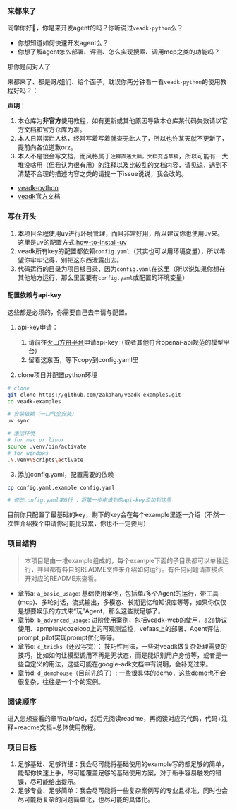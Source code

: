 ### 来都来了

同学你好👋，你是来开发agent的吗？你听说过`veadk-python`么？

- 你想知道如何快速开发agent么？
- 你想了解agent怎么部署、评测、怎么实现搜索、调用mcp之类的功能吗？

那你是问对人了

来都来了、都是哥/姐们、给个面子，耽误你两分钟看一看`veadk-python`的使用教程好吗？：

**声明**：
1. 本仓库为**非官方**使用教程，如有更新或其他原因导致本仓库某代码失效请以官方文档和官方仓库为准。
2. 本人日常摆烂人格，经常写着写着就查无此人了，所以也许某天就不更新了，提前向各位道歉orz。
3. 本人不是很会写文档，而风格属于`注释直通大脑，文档充当草稿`，所以可能有一大堆没啥用（但我认为很有用）的注释以及比较乱的文档内容，请见谅，遇到不清楚不合理的描述内容之类的请提一下issue说说，我会改的。

- [veadk-python](https://github.com/volcengine/veadk-python)
- [veadk官方文档](https://volcengine.github.io/veadk-python)

### 写在开头

1. 本项目全程使用uv进行环境管理，而且非常好用，所以建议你也使用uv来。这里是uv的配置方式:[how-to-install-uv](github.com/volcengine/veadk-python?tab=readme-ov-file)
2. veadk所有key的配置都依赖`config.yaml`（其实也可以用环境变量），所以希望你牢牢记得，别把这东西泄露出去。
3. 代码运行的目录为项目根目录，因为`config.yaml`在这里（所以说如果你想在其他地方运行，那么里面要有`config.yaml`或配置的环境变量）

#### 配置依赖与api-key

这些都是必须的，你需要自己去申请与配置。
1. api-key申请：
   1. 请前往[火山方舟平台](https://console.volcengine.com/ark/)申请api-key（或者其他符合openai-api规范的模型平台）
   2. 留着这东西，等下copy到config.yaml里

2. clone项目并配置python环境
```bash
# clone
git clone https://github.com/zakahan/veadk-examples.git
cd veadk-examples

# 安装依赖（一口气全安装）
uv sync

# 激活环境
# for mac or linux
source .venv/bin/activate
# for windows
.\.venv\Scripts\activate
```

3. 添加config.yaml，配置需要的依赖
```bash
cp config.yaml.example config.yaml

# 修改config.yaml第6行 ，将第一步申请到的api-key添加到这里
```
目前你只配置了最基础的key，剩下的key会在每个example里逐一介绍（不然一次性介绍挨个申请你可能比较累，你也不一定要用）


### 项目结构

> 本项目是由一堆example组成的，每个example下面的子目录都可以单独运行，并且都有各自的README文件来介绍如何运行。有任何问题请直接点开对应的README来查看。

- 章节a: `a_basic_usage`: 基础使用案例，包括单/多个Agent的运行，带工具(mcp)、多轮对话，流式输出，多模态、长期记忆和知识库等等，如果你仅仅是想要娱乐的方式来“玩”Agent，那么这些就足够了。
- 章节b: `b_advanced_usage`: 进阶使用案例，包括veadk-web的使用，a2a协议使用、apmplus/cozeloop上的可观测监控，vefaas上的部署、Agent评估，prompt_pilot实现prompt优化等等。
- 章节c: `c_tricks`（还没写完）： 技巧性用法，一些对veadk做复杂处理需要的技巧，比如如何让模型调用不再是无状态，而是能识别用户身份等，或者是一些自定义的用法，这些可能在google-adk文档中有说明，会补充过来。
- 章节d: `d_demohouse`（目前先鸽了）: 一些很具体的demo，这些demo也不会很复杂，往往是一个个的案例。

### 阅读顺序

进入您想查看的章节a/b/c/d，然后先阅读readme，再阅读对应的代码，代码+注释+readme文档=总体使用教程。

### 项目目标

1. 足够基础、足够详细：我会尽可能将基础使用的example写的都足够的简单，能帮你快速上手，尽可能覆盖足够的基础使用方案，对于新手容易触发的错误，尽可能给出提示。
2. 足够专业、足够简单：我会尽可能将一些复杂案例写的专业且标准，同时也会尽可能将复杂的问题简单化，也尽可能的具体化。